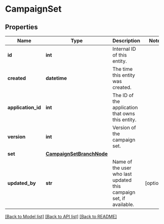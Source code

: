 # CampaignSet


## Properties
Name | Type | Description | Notes
------------ | ------------- | ------------- | -------------
**id** | **int** | Internal ID of this entity. | 
**created** | **datetime** | The time this entity was created. | 
**application_id** | **int** | The ID of the application that owns this entity. | 
**version** | **int** | Version of the campaign set. | 
**set** | [**CampaignSetBranchNode**](CampaignSetBranchNode.md) |  | 
**updated_by** | **str** | Name of the user who last updated this campaign set, if available. | [optional] 

[[Back to Model list]](../README.md#documentation-for-models) [[Back to API list]](../README.md#documentation-for-api-endpoints) [[Back to README]](../README.md)


